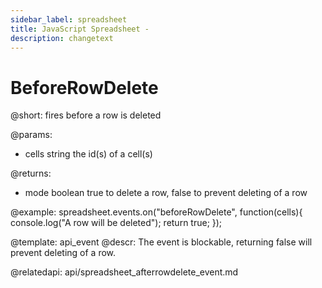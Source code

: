 ```yaml
---
sidebar_label: spreadsheet
title: JavaScript Spreadsheet - 
description: changetext
---
```


BeforeRowDelete
=============

@short: fires before a row is deleted
	
@params:
- cells		string		the id(s) of a cell(s)

@returns:
- mode		boolean		true to delete a row, false to prevent deleting of a row

@example:
spreadsheet.events.on("beforeRowDelete", function(cells){
	console.log("A row will be deleted");
    return true;
});


@template:	api_event
@descr:
The event is blockable, returning false will prevent deleting of a row.


@relatedapi:
api/spreadsheet_afterrowdelete_event.md

